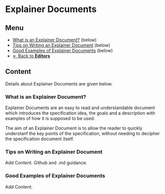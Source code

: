 # Explainer Documents
## Menu
* [What is an Explainer Document?](#) (below)
* [Tips on Writing an Explainer Document](#) (below)
* [Good Examples of Explainer Documents](#) (below)
* [<- Back to **Editors**](index.md)

## Content
Details about Explainer Documents are given below.

### What is an Explainer Document?
Explainer Documents are an easy to read and understandable document which introduces the specification idea, the goals and a description with examples of how it is supposed to be used.

The aim of an Explainer Document is to allow the reader to quickly understanf the key points of the specification, without needing to decipher the specification document itself.

### Tips on Writing an Explainer Document
Add Content. Github and .md guidance.

### Good Examples of Explainer Documents
Add Content.
